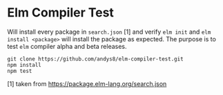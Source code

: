 # Elm Compiler Test

Will install every package in `search.json` [1] and verify `elm init` and `elm install <package>` will install the package as expected. The purpose is to test `elm` compiler alpha and beta releases.

```shell
git clone https://github.com/andys8/elm-compiler-test.git
npm install
npm test
```

[1] taken from <https://package.elm-lang.org/search.json>
